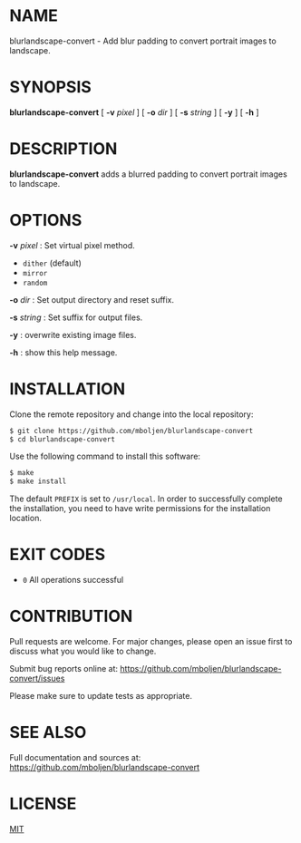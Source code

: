 # NAME

blurlandscape-convert - Add blur padding to convert portrait images to landscape.


# SYNOPSIS

**blurlandscape-convert** [ **-v** _pixel_ ] [ **-o** _dir_ ] [ **-s** _string_ ] [ **-y** ] [ **-h** ]


# DESCRIPTION

**blurlandscape-convert** adds a blurred padding to convert portrait images to landscape.


# OPTIONS

**-v** _pixel_
: Set virtual pixel method.

  - `dither` (default)
  - `mirror`
  - `random`

**-o** _dir_
: Set output directory and reset suffix.

**-s** _string_
: Set suffix for output files.

**-y**
: overwrite existing image files.

**-h**
: show this help message.


# INSTALLATION

Clone the remote repository and change into the local repository:

```bash
$ git clone https://github.com/mboljen/blurlandscape-convert
$ cd blurlandscape-convert
```

Use the following command to install this software:

```bash
$ make
$ make install
```

The default `PREFIX` is set to `/usr/local`.  In order to successfully complete the installation, you need to have write permissions for the installation location.


# EXIT CODES

+ `0` All operations successful


# CONTRIBUTION

Pull requests are welcome. For major changes, please open an issue first to discuss what you would like to change.

Submit bug reports online at: <https://github.com/mboljen/blurlandscape-convert/issues>

Please make sure to update tests as appropriate.


# SEE ALSO

Full documentation and sources at: <https://github.com/mboljen/blurlandscape-convert>


# LICENSE

[MIT](https://choosealicense.com/licenses/mit/)






